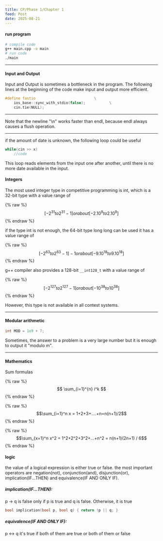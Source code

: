 ```yaml
---
title: CP/Phase 1/Chapter 1
feed: Post
date: 2025-08-21
---
```


#### run program
```bash
# compile code
g++ main.cpp -o main
# run code
./main
```

---

#### Input and Output
Input and Output is sometimes a bottleneck in the program. The following
lines at the beginning of the code make input and output more efficient.
```cpp
#define fastio                           \
	ios_base::sync_with_stdio(false);           \
	cin.tie(NULL);
```

---

Note that the newline "\n" works faster than endl, because endl always
causes a flush operation.

---

if the amount of date is unknown, the following loop could be useful
```cpp
while(cin >> x)
	//code
```
This loop reads elements from the input one after another, until there is no more date available in the input.
#### Integers
The most used integer type in competitive programming is int, which is a 32-bit
type with a value range of

{% raw %}
$$[-2^{31} to 2^{31}-1]or about[-2.10^9 to 2.10^9]$$
{% endraw %}


if the type int is not enough, the 64-bit type long long can be used it has a
value range of

{% raw %}
$$[-2^{63} to 2^{63} - 1] -1 or about [-9.10^{18} to 9.10^{18}]$$
{% endraw %}

g++ compiler also provides a 128-bit `__int128_t`
with a value range of

{% raw %}
$$[-2^{127} to 2^{127} - 1] or about [-10^{38} to 10^{38}]$$
{% endraw %}

However, this type is not available in all contest systems.

---
#### Modular arithmetic
```cpp
int MOD = 1e9 + 7;
```
Sometimes, the answer to a problem is a very large number but it is enough to output it "modulo m".

---

#### Mathematics
Sum formulas

{% raw %}
$$ \sum_{i=1}^{n} i^k $$
{% endraw %}


{% raw %}
$$\sum_{i=1}^n x = 1+2+3+....+n=n(n+1)/2$$
{% endraw %}


{% raw %}
$$\sum_{x=1}^n x^2 = 1^2+2^2+3^2+...+n^2 = n(n+1)(2n+1) / 6$$
{% endraw %}


#### logic
the value of a logical expression is either true or false. the most important operators are
negation(not), conjunction(and), disjunction(or), implication(IF...THEN) and equivalence(IF AND ONLY IF).
##### implication(IF...THEN):
p -> q
is false only if p is true and q is false. Otherwise, it is true
```cpp
bool implication(bool p, bool q) { return !p || q; }
```
##### equivalence(IF AND ONLY IF):
p <-> q
it's true if both of them are true or both of them or false
